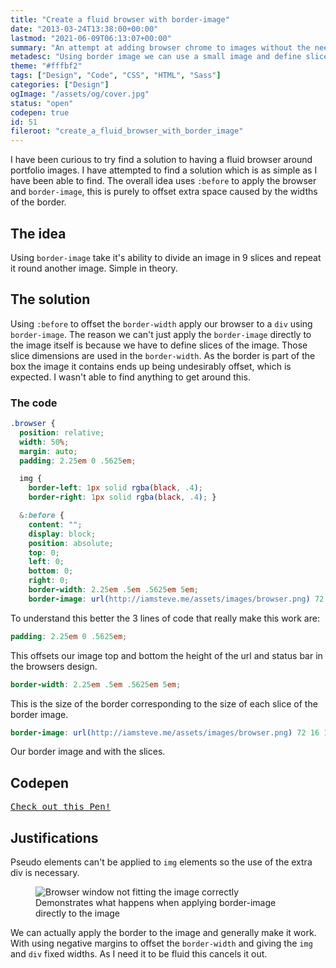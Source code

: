 ```yaml
---
title: "Create a fluid browser with border-image"
date: "2013-03-24T13:38:00+00:00"
lastmod: "2021-06-09T06:13:07+00:00"
summary: "An attempt at adding browser chrome to images without the need for extra markup."
metadesc: "Using border image we can use a small image and define slices to make a repeatable area."
theme: "#fffbf2"
tags: ["Design", "Code", "CSS", "HTML", "Sass"]
categories: ["Design"]
ogImage: "/assets/og/cover.jpg"
status: "open"
codepen: true
id: 51
fileroot: "create_a_fluid_browser_with_border_image"
---
```


I have been curious to try find a solution to having a fluid browser around portfolio images. I have attempted to find a solution which is as simple as I have been able to find. The overall idea uses `:before` to apply the browser and `border-image`, this is purely to offset extra space caused by the widths of the border.

## The idea
Using `border-image` take it's ability to divide an image in 9 slices and repeat it round another image. Simple in theory.

## The solution
Using `:before` to offset the `border-width` apply our browser to a `div` using `border-image`. The reason we can't just apply the `border-image` directly to the image itself is because we have to define slices of the image. Those slice dimensions are used in the `border-width`. As the border is part of the box the image it contains ends up being undesirably offset, which is expected. I wasn't able to find anything to get around this.

### The code
```scss
.browser {
  position: relative;
  width: 50%;
  margin: auto;
  padding: 2.25em 0 .5625em;

  img {
    border-left: 1px solid rgba(black, .4);
    border-right: 1px solid rgba(black, .4); }

  &:before {
    content: "";
    display: block;
    position: absolute;
    top: 0;
    left: 0;
    bottom: 0;
    right: 0;
    border-width: 2.25em .5em .5625em 5em;
    border-image: url(http://iamsteve.me/assets/images/browser.png) 72 16 18 160; } }
```

To understand this better the 3 lines of code that really make this work are:

```scss
padding: 2.25em 0 .5625em;
```

This offsets our image top and bottom the height of the url and status bar in the browsers design.

```scss
border-width: 2.25em .5em .5625em 5em;
```

This is the size of the border corresponding to the size of each slice of the border image.

```scss
border-image: url(http://iamsteve.me/assets/images/browser.png) 72 16 18 160;
```

Our border image and with the slices.


## Codepen
<pre className="codepen" data-height="420" data-type="result" data-href="vuCea" data-user="stevemckinney" data-safe="true"><code></code><a href="http://codepen.io/stevemckinney/pen/vuCea">Check out this Pen!</a></pre>

## Justifications
Pseudo elements can't be applied to `img` elements so the use of the extra div is necessary.

<figure>
  <Image src="/images/blog/Screen_Shot_2013-03-24_at_13.36.28.png" alt="Browser window not fitting the image correctly" width={796} height={572} />
  <figcaption>Demonstrates what happens when applying border-image directly to the image</figcaption>
</figure>

We can actually apply the border to the image and generally make it work. With using negative margins to offset the `border-width` and giving the `img` and `div` fixed widths. As I need it to be fluid this cancels it out.
